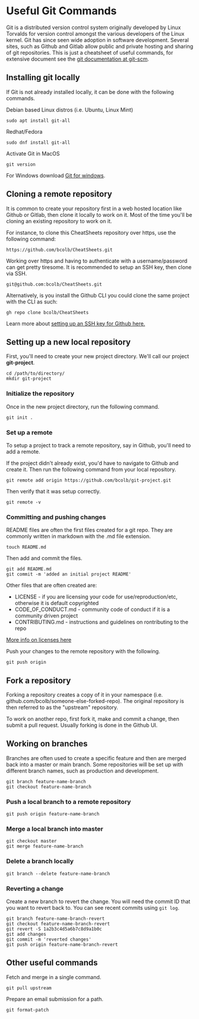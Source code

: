 # Useful Git Commands

Git is a distributed version control system originally developed by Linux Torvalds for version control amongst the various developers of the Linux kernel. Git has since seen wide adoption in software development. Several sites, such as Github and Gitlab allow public and private hosting and sharing of git repositories. This is just a cheatsheet of useful commands, for extensive document see the [git documentation at git-scm](https://git-scm.com/).

## Installing git locally

If Git is not already installed locally, it can be done with the following commands.

Debian based Linux distros (i.e. Ubuntu, Linux Mint)
```
sudo apt install git-all
```

Redhat/Fedora
```
sudo dnf install git-all
```

Activate Git in MacOS
```
git version
```

For Windows download [Git for windows](https://gitforwindows.org/).

## Cloning a remote repository

It is common to create your repository first in a web hosted location like Github or Gitlab, then clone it locally to work on it. Most of the time you'll be cloning an existing repository to work on it.

For instance, to clone this CheatSheets repository over https, use the following command:

```
https://github.com/bcolb/CheatSheets.git
```

Working over https and having to authenticate with a username/password can get pretty tiresome. It is recommended to setup an SSH key, then clone via SSH.

```
git@github.com:bcolb/CheatSheets.git
```

Alternatively, is you install the Github CLI you could clone the same project with the CLI as such:

```
gh repo clone bcolb/CheatSheets
```

Learn more about [setting up an SSH key for Github here.](https://docs.github.com/en/authentication/connecting-to-github-with-ssh/adding-a-new-ssh-key-to-your-github-account)

## Setting up a new local repository

First, you'll need to create your new project directory. We'll call our project **git-project**.

```
cd /path/to/directory/
mkdir git-project
```

### Initialize the repository

Once in the new project directory, run the following command.

```
git init .
```

### Set up a remote

To setup a project to track a remote repository, say in Github, you'll need to add a remote. 

If the project didn't already exist, you'd have to navigate to Github and create it. Then run the following command from your local repository.

```
git remote add origin https://github.com/bcolb/git-project.git
```

Then verify that it was setup correctly.

```
git remote -v
```

### Committing and pushing changes

README files are often the first files created for a git repo. They are commonly written in markdown with the .md file extension.

```
touch README.md
```

Then add and commit the files.

```
git add README.md
git commit -m 'added an initial project README'
```

Other files that are often created are:
- LICENSE - if you are licensing your code for use/reproduction/etc, otherwise it is default copyrighted
- CODE_OF_CONDUCT.md - community code of conduct if it is a community driven project
- CONTRIBUTING.md - instructions and guidelines on rontributing to the repo

[More info on licenses here](https://docs.github.com/en/repositories/managing-your-repositorys-settings-and-features/customizing-your-repository/licensing-a-repository)

Push your changes to the remote repository with the following.

```
git push origin
```

## Fork a repository

Forking a repository creates a copy of it in your namespace (i.e. github.com/bcolb/someone-else-forked-repo). The original repository is then referred to as the "upstream" repository.

To work on another repo, first fork it, make and commit a change, then submit a pull request. Usually forking is done in the Github UI.

## Working on branches

Branches are often used to create a specific feature and then are merged back into a master or main branch. Some repositories will be set up with different branch names, such as production and development.

```
git branch feature-name-branch
git checkout feature-name-branch
```

### Push a local branch to a remote repository

```
git push origin feature-name-branch
```
### Merge a local branch into master

```
git checkout master
git merge feature-name-branch
```

### Delete a branch locally

```
git branch --delete feature-name-branch
```

### Reverting a change

Create a new branch to revert the change. You will need the commit ID that you want to revert back to. You can see recent commits using ```git log```.

```
git branch feature-name-branch-revert
git checkout feature-name-branch-revert
git revert -S 1a2b3c4d5a6b7c8d9a1b0c
git add changes
git commit -m 'reverted changes'
git push origin feature-name-branch-revert
```

## Other useful commands

Fetch and merge in a single command.

```
git pull upstream
```

Prepare an email submission for a path.

```
git format-patch
```